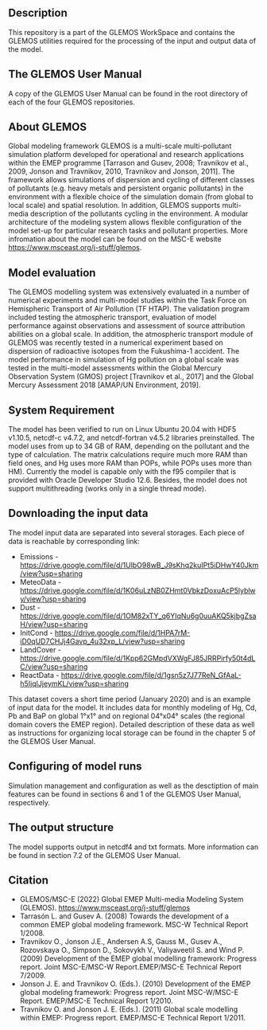 ## Description

This repository is a part of the GLEMOS WorkSpace and contains the GLEMOS utilities required for the processing of the input and output data of the model. 

## The GLEMOS User Manual

A copy of the GLEMOS User Manual can be found in the root directory of each of the four GLEMOS repositories.

## About GLEMOS

Global modeling framework GLEMOS is a multi-scale multi-pollutant simulation platform developed for operational and research applications within the EMEP programme [Tarrason and Gusev, 2008; Travnikov et al., 2009, Jonson and Travnikov, 2010, Travnikov and Jonson, 2011]. The framework allows simulations of dispersion and cycling of different classes of pollutants (e.g. heavy metals and persistent organic pollutants) in the environment with a flexible choice of the simulation domain (from global to local scale) and spatial resolution. In addition, GLEMOS supports multi-media description of the pollutants cycling in the environment. A modular architecture of the modeling system allows flexible configuration of the model set-up for particular research tasks and pollutant properties. More infromation about the model can be found on the MSC-E website https://www.msceast.org/j-stuff/glemos.

## Model evaluation

The GLEMOS modelling system was extensively evaluated in a number of numerical experiments and multi-model studies within the Task Force on Hemispheric Transport of Air Pollution (TF HTAP). The validation program included testing the atmospheric transport, evaluation of model performance against observations and assessment of source attribution abilities on a global scale. In addition, the atmospheric transport module of GLEMOS was recently tested in a numerical experiment based on dispersion of radioactive isotopes from the Fukushima-1 accident. The model performance in simulation of Hg pollution on a global scale was tested in the multi-model assessments within the Global Mercury Observation System (GMOS) project [Travnikov et al., 2017] and the Global Mercury Assessment 2018 [AMAP/UN Environment, 2019].

## System Requirement 

The model has been verified to run on Linux Ubuntu 20.04 with HDF5 v1.10.5, netcdf-c v4.7.2, and netcdf-fortran v4.5.2 libraries preinstalled. The model uses from up to 34 GB of RAM, depending on the pollutant and the type of calculation. The matrix calculations require much more RAM than field ones, and Hg uses more RAM than POPs, while POPs uses more than HM). Currently the model is capable only with the f95 compiler that is provided with Oracle Developer Studio 12.6. Besides, the model does not support multithreading (works only in a single thread mode).

## Downloading the input data

The model input data are separated into several storages. Each piece of data is reachable by corresponding link:

* Emissions - https://drive.google.com/file/d/1UlbO98wB_J9sKhq2kuIPt5iDHwY40Jkm/view?usp=sharing
* MeteoData - https://drive.google.com/file/d/1K06uLzNB0ZHmt0VbkzDoxuAcP5lyblwy/view?usp=sharing
* Dust - https://drive.google.com/file/d/1OM82xTY_q6YIqNu6g0uuAKQ5kjbgZsaH/view?usp=sharing
* InitCond - https://drive.google.com/file/d/1HPA7rM-iD0qUD7CHJj4Gavp_4u32xp_L/view?usp=sharing
* LandCover - https://drive.google.com/file/d/1Kpp62GMpdVXWgFJ85JRRPirfy50t4dLC/view?usp=sharing
* ReactData - https://drive.google.com/file/d/1gsn5z7J77ReN_GfAaL-h5IjqIJjeymKL/view?usp=sharing

This dataset covers a short time period (January 2020) and is an example of input data for the model. It includes data for monthly modeling of Hg, Cd, Pb and BaP on global 1°x1° and on regional 04°x04° scales (the regional domain covers the EMEP region). Detailed description of these data as well as instructions for organizing local storage can be found in the chapter 5 of the GLEMOS User Manual. 

## Configuring of model runs

Simulation management and configuration as well as the desctiption of main features can be found in sections 6 and 1 of the GLEMOS User Manual, respectively.

## The output structure

The model supports output in netcdf4 and txt formats. More information can be found in section 7.2 of the GLEMOS User Manual.

## Citation

* GLEMOS/MSC-E (2022) Global EMEP Multi-media Modeling System (GLEMOS). https://www.msceast.org/j-stuff/glemos
* Tarrasón L. and Gusev A. (2008) Towards the development of a common EMEP global modeling framework. MSC-W Technical Report 1/2008.
* Travnikov O., Jonson J.E., Andersen A.S, Gauss M., Gusev A., Rozovskaya O., Simpson D., Sokovykh V., Valiyaveetil S. and Wind P. (2009) Development of the EMEP global modelling framework: Progress report. Joint MSC-E/MSC-W Report.EMEP/MSC-E Technical Report 7/2009.
* Jonson J. E. and Travnikov O. (Eds.). (2010) Development of the EMEP global modeling framework: Progress report. Joint MSC-W/MSC-E Report. EMEP/MSC-E Technical Report 1/2010.
* Travnikov O. and Jonson J. E. (Eds.). (2011) Global scale modelling within EMEP: Progress report. EMEP/MSC-E Technical Report 1/2011.
